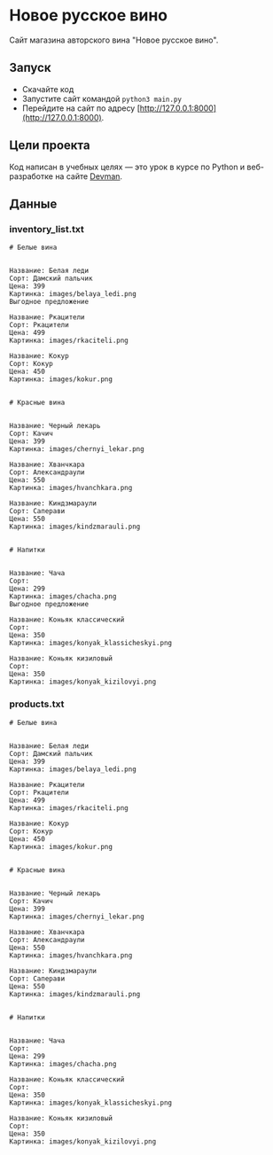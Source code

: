 # Новое русское вино

Сайт магазина авторского вина "Новое русское вино".

## Запуск

- Скачайте код
- Запустите сайт командой `python3 main.py`
- Перейдите на сайт по адресу [http://127.0.0.1:8000](http://127.0.0.1:8000).

## Цели проекта

Код написан в учебных целях — это урок в курсе по Python и веб-разработке на сайте [Devman](https://dvmn.org).


## Данные

### inventory_list.txt
```
# Белые вина


Название: Белая леди
Сорт: Дамский пальчик
Цена: 399
Картинка: images/belaya_ledi.png
Выгодное предложение

Название: Ркацители
Сорт: Ркацители
Цена: 499
Картинка: images/rkaciteli.png

Название: Кокур
Сорт: Кокур
Цена: 450
Картинка: images/kokur.png


# Красные вина


Название: Черный лекарь
Сорт: Качич
Цена: 399
Картинка: images/chernyi_lekar.png

Название: Хванчкара
Сорт: Александраули
Цена: 550
Картинка: images/hvanchkara.png

Название: Киндзмараули
Сорт: Саперави
Цена: 550
Картинка: images/kindzmarauli.png


# Напитки


Название: Чача
Сорт: 
Цена: 299
Картинка: images/chacha.png
Выгодное предложение

Название: Коньяк классический
Сорт: 
Цена: 350
Картинка: images/konyak_klassicheskyi.png

Название: Коньяк кизиловый
Сорт: 
Цена: 350
Картинка: images/konyak_kizilovyi.png
```

### products.txt

```
# Белые вина


Название: Белая леди
Сорт: Дамский пальчик
Цена: 399
Картинка: images/belaya_ledi.png

Название: Ркацители
Сорт: Ркацители
Цена: 499
Картинка: images/rkaciteli.png

Название: Кокур
Сорт: Кокур
Цена: 450
Картинка: images/kokur.png


# Красные вина


Название: Черный лекарь
Сорт: Качич
Цена: 399
Картинка: images/chernyi_lekar.png

Название: Хванчкара
Сорт: Александраули
Цена: 550
Картинка: images/hvanchkara.png

Название: Киндзмараули
Сорт: Саперави
Цена: 550
Картинка: images/kindzmarauli.png


# Напитки


Название: Чача
Сорт: 
Цена: 299
Картинка: images/chacha.png

Название: Коньяк классический
Сорт: 
Цена: 350
Картинка: images/konyak_klassicheskyi.png

Название: Коньяк кизиловый
Сорт: 
Цена: 350
Картинка: images/konyak_kizilovyi.png
```

